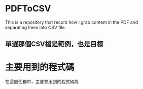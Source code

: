 # PDFToCSV
This is a repository that record how I grab content in the PDF and separating them into CSV file.

## 單選那個CSV檔是範例，也是目標

# 主要用到的程式碼
在這個任務中，主要會用到的程式碼為
